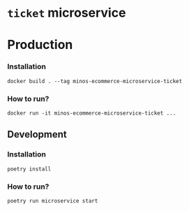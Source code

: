 # `ticket` microservice

# Production

### Installation
```shell
docker build . --tag minos-ecommerce-microservice-ticket
```
### How to run?
```shell
docker run -it minos-ecommerce-microservice-ticket ...
```

## Development

### Installation
```shell
poetry install
```

### How to run?
```shell
poetry run microservice start
```